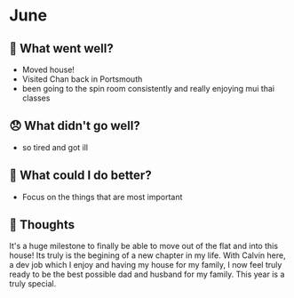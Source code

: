 # June

## 💪 What went well?

- Moved house!
- Visited Chan back in Portsmouth
- been going to the spin room consistently and really enjoying mui thai classes 

## 😞 What didn't go well?
- so tired and got ill


## 🚀 What could I do better?
- Focus on the things that are most important


## 🧠 Thoughts

It's a huge milestone to finally be able to move out of the flat and into this house! Its truly is the begining of a new chapter in my life. With Calvin here, a dev job which I enjoy and having my house for my family, I now feel truly ready to be the best possible dad and husband for my family. This year is a truly special.
